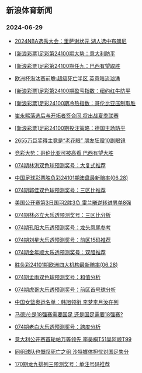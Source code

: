 ## 新浪体育新闻 
### 2024-06-29

+ [2024NBA选秀大会：里萨谢状元 湖人选中布朗尼](https://sports.sina.com.cn/basketball/nba/2024-06-28/doc-incaheim4611646.shtml)

+ [[新浪彩票]足彩第24100期大势：意大利防平](https://sports.sina.com.cn/l/2024-06-28/doc-incafttw6373215.shtml)

+ [[新浪彩票]足彩第24100期任九：巴西有望取胜](https://sports.sina.com.cn/l/2024-06-28/doc-incafttr4762287.shtml)

+ [欧洲杯淘汰赛前瞻:超级死亡半区 英意暗流汹涌](https://sports.sina.com.cn/l/2024-06-28/doc-incaheis6238509.shtml)

+ [[新浪彩票]足彩第24100期盈亏指数：纽约红牛防平](https://sports.sina.com.cn/l/2024-06-28/doc-incafttw6375413.shtml)

+ [[新浪彩票]足彩24100期冷热指数：哥伦比亚压制取胜](https://sports.sina.com.cn/l/2024-06-28/doc-incafxzu6314716.shtml)

+ [崔永熙落选后与开拓者签合同 将出战夏季联赛](https://sports.sina.com.cn/basketball/nba/2024-06-28/doc-incaheim4620778.shtml)

+ [[新浪彩票]足彩24100期投注策略：德国主场防平](https://sports.sina.com.cn/l/2024-06-28/doc-incafttw6374936.shtml)

+ [2655万巨奖得主竟是“老花眼” 朋友狂赠10副眼镜](https://sports.sina.com.cn/l/2024-06-28/doc-incafttr4757934.shtml)

+ [竞彩大势：哥伦比亚可被高看 巴西有望大胜](https://sports.sina.com.cn/l/2024-06-28/doc-incaefse9044020.shtml)

+ [074期林洪双色球预测奖号：大复式推荐](https://sports.sina.com.cn/l/2024-06-28/doc-incaheis6236904.shtml)

+ [中国足球彩票胜负彩24101期澳盘最新赔率(06.28)](https://sports.sina.com.cn/l/2024-06-28/doc-incahkri4545546.shtml)

+ [074期郭佳双色球预测奖号：三区比推荐](https://sports.sina.com.cn/l/2024-06-28/doc-incaheis6236172.shtml)

+ [美国公开赛第3日国羽2胜3负 雷兰曦逆转进男单8强](https://sports.sina.com.cn/others/badmin/2024-06-28/doc-incafxzr8552774.shtml)

+ [074期林必立大乐透预测奖号：三区比分析](https://sports.sina.com.cn/l/2024-06-28/doc-incafxzu6309177.shtml)

+ [074期孔阳大乐透预测奖号：龙头凤尾参考](https://sports.sina.com.cn/l/2024-06-28/doc-incafxzu6307437.shtml)

+ [074期刘星大乐透预测奖号：前区15码推荐](https://sports.sina.com.cn/l/2024-06-28/doc-incafxzp4697852.shtml)

+ [074期金年顺大乐透预测奖号：双胆推荐](https://sports.sina.com.cn/l/2024-06-28/doc-incafxzp4696265.shtml)

+ [胜负彩24101期欧洲四大机构最新赔率(06.28)](https://sports.sina.com.cn/l/2024-06-28/doc-incahkrq6157708.shtml)

+ [074期孟雨双色球预测奖号：和值分析](https://sports.sina.com.cn/l/2024-06-28/doc-incaheis6236746.shtml)

+ [074期虎哥大乐透预测奖号：前区首号球分析](https://sports.sina.com.cn/l/2024-06-28/doc-incafxzu6304058.shtml)

+ [中国女篮奥运名单：韩旭领衔 李梦李月汝在列](https://sports.sina.com.cn/basketball/cba/2024-06-28/doc-incahzph5962195.shtml)

+ [马德兴:是18强赛需要国足 还是国足需要18强赛?](https://sports.sina.com.cn/china/2024-06-28/doc-incahqxn6095618.shtml)

+ [074期老白大乐透预测奖号：跨度分析](https://sports.sina.com.cn/l/2024-06-28/doc-incafxzu6308857.shtml)

+ [意大利公开赛首轮帕万等领先 李昊桐T51吴阿顺T99](https://sports.sina.com.cn/golf/pgatour/2024-06-28/doc-incaheis6225072.shtml)

+ [同组球队也慨叹死亡之组 沙特媒体担忧对国足失分](https://sports.sina.com.cn/china/2024-06-28/doc-incahkri4548711.shtml)

+ [170期龙九排列三预测奖号：单注号码推荐](https://sports.sina.com.cn/l/2024-06-28/doc-incaheis6217808.shtml)

